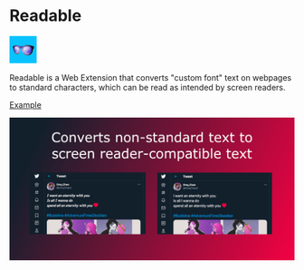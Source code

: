 # Readable

![Comparison of a Twitter post before and after using Readable. Before, the tweet has text that cannot be read by a screen reader. After, the tweet has readable text. Above the comparison, an in-image caption reads: "Converts non-standard text to scree reader-compatible text."](icons/icon-48.png)

Readable is a Web Extension that converts "custom font" text on webpages to standard characters, which can be read as intended by screen readers.

[Example](https://jsfiddle.net/w029hxp4/1/)

![](promo.png)
